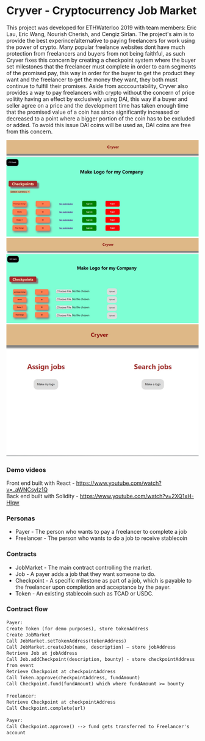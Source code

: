 # Cryver - Cryptocurrency Job Market

This project was developed for ETHWaterloo 2019 with team members: Eric Lau, Eric Wang, Nourish Cherish, and Cengiz Sirlan. The project's aim is to provide the best experince/alternative to paying freelancers for work using the power of crypto. Many popular freelance websites dont have much protection from freelancers and buyers from not being faithful, as such Cryver fixes this concern by creating a checkpoint system where the buyer set milestones that the freelancer must complete in order to earn segments of the promised pay, this way in order for the buyer to get the product they want and the freelancer to get the money they want, they both must continue to fulfill their promises. Aside from acccountability, Cryver also provides a way to pay freelancers with crypto without the concern of price volitity having an effect by exclusively using DAI, this way if a buyer and seller agree on a price and the development time has taken enough time that the promised value of a coin has since significantly increased or decreased to a point where a bigger portion of the coin has to be excluded or added. To avoid this issue DAI coins will be used as, DAI coins are free from this concern.

![assign](/images/assign.jpg)
![job](/images/job.jpg)
![mainpage](/images/mainpage.jpg)

### Demo videos

Front end built with React - https://www.youtube.com/watch?v=_aWNCsyIz1Q  
Back end built with Solidity - https://www.youtube.com/watch?v=2XQ1xH-Hlqw

### Personas

- Payer - The person who wants to pay a freelancer to complete a job
- Freelancer - The person who wants to do a job to receive stablecoin

### Contracts

- JobMarket - The main contract controlling the market.
- Job - A payer adds a job that they want someone to do.
- Checkpoint - A specific milestone as part of a job, which is payable to the freelancer upon completion and acceptance by the payer.
- Token - An existing stablecoin such as TCAD or USDC.

### Contract flow

```
Payer:
Create Token (for demo purposes), store tokenAddress
Create JobMarket
Call JobMarket.setTokenAddress(tokenAddress)
Call JobMarket.createJob(name, description) — store jobAddress
Retrieve Job at jobAddress
Call Job.addCheckpoint(description, bounty) - store checkpointAddress from event
Retrieve Checkpoint at checkpointAddress
Call Token.approve(checkpointAddress, fundAmount)
Call Checkpoint.fund(fundAmount) which where fundAmount >= bounty

Freelancer:
Retrieve Checkpoint at checkpointAddress
Call Checkpoint.complete(url)

Payer:
Call Checkpoint.approve() --> fund gets transferred to Freelancer's account
```
